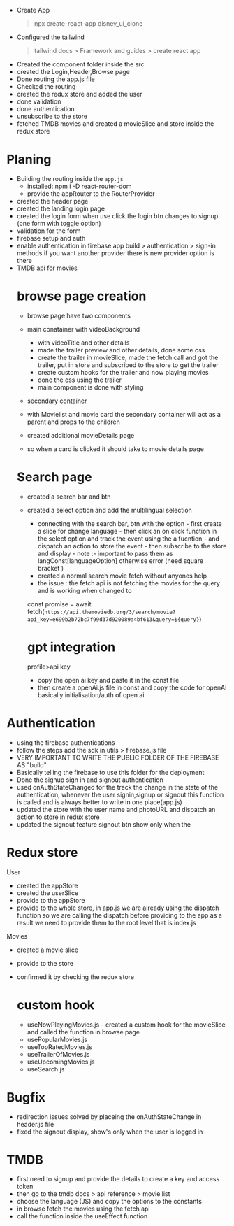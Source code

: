 - Create App
    > npx create-react-app disney_ui_clone
- Configured the tailwind
    > tailwind docs > Framework and guides > create react app
- Created the component folder inside the src
- created the Login,Header,Browse page
- Done routing the app.js file 
- Checked the routing
- created the redux store and added the user
- done validation
- done authentication
- unsubscribe to the store
- fetched TMDB movies and created a movieSlice and store inside the redux store


# Planing
- Building the routing inside the `app.js` 
    - installed: npm i -D react-router-dom 
    - provide the appRouter to the RouterProvider 
- created the header page 
- created the landing login page
- created the login form when use click the login btn changes to signup (one form with toggle option)
- validation for the form 
- firebase setup and auth
- enable authentication in firebase app 
    build > authentication > sign-in methods  if you want another provider there is new provider option is there
- TMDB api for movies
    # browse page creation
    - browse page have two components
    
    - main conatainer with videoBackground
      - with videoTitle and other details
      - made the trailer preview and other details, done some css
      - create the trailer in movieSlice, made the fetch call and got the trailer, put in store and subscribed to the store to get the trailer
      - create custom hooks for the trailer and now playing movies
      - done the css using the trailer
      - main component is done with styling

    - secondary container
    - with Movielist and movie card the secondary container will act as a parent and props to the children
    - created additional movieDetails page 
    - so when a card is clicked it should take to movie details page 
    # Search page 
    - created a search bar and btn
    - created a select option and add the multilingual selection 
         - connecting with the search bar, btn with the option 
                - first create a slice for change language 
                - then click an on click function in the select option and track the event using the a fucntion
                - and dispatch an action to store the event
                - then subscribe to the store and display 
                - note :- important to pass them as langConst[languageOption] otherwise error (need square bracket )
        - created a normal search movie fetch without anyones help 
        - the issue : the fetch api is not fetching the movies for the query and is working  when changed to

         const promise = await fetch(`https://api.themoviedb.org/3/search/movie?api_key=e699b2b72bc7f99d37d920089a4bf613&query=${query}`)
      
      # gpt integration
      profile>api key
      - copy the open ai key and paste it in the const file
      - then create a openAi.js file in const and copy the code for openAi basically initialisation/auth of open ai
      




    


# Authentication
- using the firebase authentications
- follow the steps add the sdk in utils > firebase.js file
- VERY IMPORTANT TO WRITE THE PUBLIC FOLDER OF THE FIREBASE AS "build"
- Basically telling the firebase to use this folder for the deployment
- Done the signup sign in and signout  authentication
- used onAuthStateChanged for the track the change in the state of the authentication, whenever the user signin,signup or signout this function is  called and is always better to write in one place(app.js)
- updated the store with the user name and photoURL and dispatch an action to store in redux store
- updated the signout feature signout btn show only when the 


# Redux store
User
- created the appStore
- created the userSlice
- provide to the appStore
- provide to the whole store, in app.js we are already using the dispatch function so we are calling the dispatch before providing to the app as a result we need to provide them to the root level that is index.js

Movies
- created a movie slice
- provide to the store 
- confirmed it by checking the redux store
 
  # custom hook
   - useNowPlayingMovies.js - created a custom hook for the movieSlice and called the function in browse page
   - usePopularMovies.js 
   - useTopRatedMovies.js
   - useTrailerOfMovies.js
   - useUpcomingMovies.js
   - useSearch.js

# Bugfix
- redirection issues solved by placeing the onAuthStateChange in header.js file
- fixed the signout display, show's only when the user is logged in 

# TMDB
- first need to signup and provide the details to create a key and access token
- then go to the tmdb docs > api reference > movie list
- choose the language (JS) and copy the options to the constants 
- in browse fetch the movies using the fetch api 
- call the function inside the useEffect function





